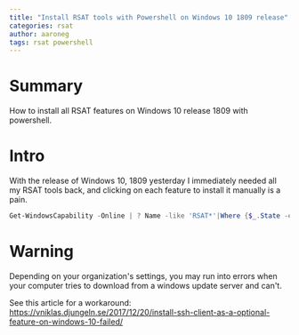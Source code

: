 ```yaml
---
title: "Install RSAT tools with Powershell on Windows 10 1809 release"
categories: rsat
author: aaroneg
tags: rsat powershell
---
```

# Summary
How to install all RSAT features on Windows 10 release 1809 with powershell.

# Intro
With the release of Windows 10, 1809 yesterday I immediately needed all my RSAT tools back, and clicking on each feature to install it manually is a pain. 

```powershell
Get-WindowsCapability -Online | ? Name -like 'RSAT*'|Where {$_.State -eq 'NotPresent'} |foreach {Add-WindowsCapability -online -name $_.Name}
```
# Warning
Depending on your organization's settings, you may run into errors when your computer tries to download from a windows update server and can't. 

See this article for a workaround:
https://vniklas.djungeln.se/2017/12/20/install-ssh-client-as-a-optional-feature-on-windows-10-failed/
